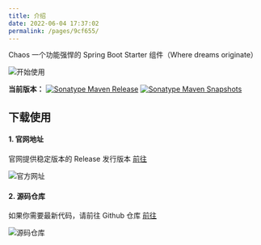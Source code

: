 ```yaml
---
title: 介绍
date: 2022-06-04 17:37:02
permalink: /pages/9cf655/
---
```


Chaos 一个功能强悍的 Spring Boot Starter 组件（Where dreams originate）

![开始使用](https://git.gclm.workers.dev/https://raw.githubusercontent.com/DandelionAdmin/chaos/master/docs/img/logo.png)

**当前版本：** [![Sonatype Maven Release](https://img.shields.io/nexus/r/https/oss.sonatype.org/club.gclmit/chaos-bom.svg?style=flat-square)](https://search.maven.org/search?q=g:%20club.gclmit%20AND%20a:%20chaos-bom)
[![Sonatype Maven Snapshots](https://img.shields.io/nexus/s/https/oss.sonatype.org/club.gclmit/chaos-bom.svg?style=flat-square)](https://oss.sonatype.org/content/repositories/snapshots/club/gclmit/)

## 下载使用

#### 1. 官网地址

官网提供稳定版本的 Release 发行版本 [前往](http://dandelion.gclmit.club)

![官方网址](https://image.coderlab.cn/preview/1532725601083879425)

#### 2. 源码仓库

如果你需要最新代码，请前往 Github 仓库 [前往](https://github.com/DandelionAdmin/chaos)

![源码仓库](https://image.coderlab.cn/preview/1532725797951926274)
